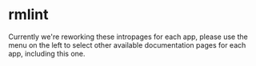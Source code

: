 # rmlint

Currently we're reworking these intropages for each app, please use the menu on the left to select other available documentation pages for each app, including this one.
